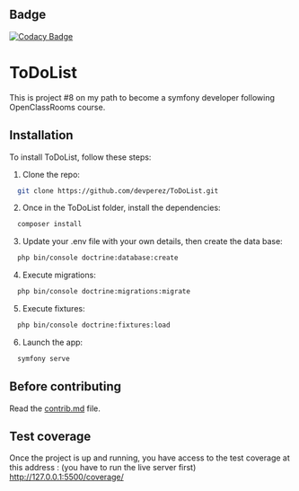 
## Badge

[![Codacy Badge](https://app.codacy.com/project/badge/Grade/199b3f9a83e146e0b906cb8bcc315471)](https://app.codacy.com/gh/devperez/ToDoList/dashboard?utm_source=gh&utm_medium=referral&utm_content=&utm_campaign=Badge_grade)
# ToDoList

This is project #8 on my path to become a symfony developer following OpenClassRooms course.



## Installation

To install ToDoList, follow these steps:

1. Clone the repo:
```bash
  git clone https://github.com/devperez/ToDoList.git
```

2. Once in the ToDoList folder, install the dependencies:
```bash
  composer install
```

3. Update your .env file with your own details, then create the data base:
```bash
  php bin/console doctrine:database:create
```

4. Execute migrations:
```bash
  php bin/console doctrine:migrations:migrate
```

5. Execute fixtures:
```bash
  php bin/console doctrine:fixtures:load
```

6. Launch the app:
```bash
  symfony serve
```

## Before contributing

Read the [contrib.md](./contrib.md) file.

## Test coverage

Once the project is up and running, you have access to the test coverage at this address : (you have to run the live server first)
http://127.0.0.1:5500/coverage/
